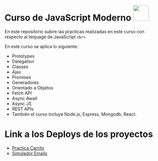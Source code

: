 # Curso de JavaScript Moderno  <img src="https://media.giphy.com/media/xT9IgzoKnwFNmISR8I/giphy.gif" width="50" />
En este repositorio subire las practicas realizadas en este curso con respecto al lenjuage de JavaScript `<br>`

En este curso se aplica lo siguiente:

* Prototypes
* Delegation
* Classes
* Ajax
* Promises
* Generadores
* Orientado a Objetos
* Fetch API
* Async Await
* Async JS
* REST APIs
* También el curso incluye Node.js, Express, Mongodb, React.

# Link a los Deploys de los proyectos

* [Practica Carrito](https://carritostorage.netlify.app)
* [Simulador Emails](https://simuladoremails1.netlify.app)

